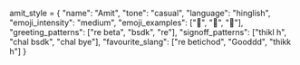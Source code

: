 amit_style = {
    "name": "Amit",
    "tone": "casual",
    "language": "hinglish",
    "emoji_intensity": "medium",
    "emoji_examples": ["🤫", "🤣", "🤡"],
    "greeting_patterns": ["re beta", "bsdk", "re"],
    "signoff_patterns": ["thikl h", "chal bsdk", "chal bye"],
    "favourite_slang": ["re betichod", "Gooddd", "thikk h"]
}
